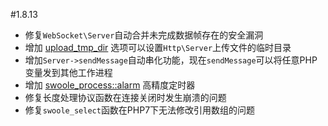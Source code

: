 #1.8.13

* 修复`WebSocket\Server`自动合并未完成数据帧存在的安全漏洞
* 增加 [upload_tmp_dir](/wiki/page/p-upload_tmp_dir) 选项可以设置`Http\Server`上传文件的临时目录
* 增加`Server->sendMessage`自动串化功能，现在`sendMessage`可以将任意PHP变量发到其他工作进程
* 增加 [swoole_process::alarm](/wiki/page/p-alarm) 高精度定时器
* 修复长度处理协议函数在连接关闭时发生崩溃的问题
* 修复`swoole_select`函数在PHP7下无法修改引用数组的问题


